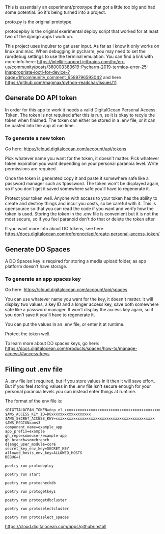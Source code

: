 This is essentially an experiment/prototype that got a little too big and had some potential. So it's being turned into a project.

proto.py is the original prototype.

protodeploy is the original exerimental deploy script that worked for at least two of the django apps I work on.

This project uses inquirer to get user input. As far as I know it only works on linux and mac. 
When debugging in pycharm, you may need to set the run/debug settings to use the terminal emulation.
You can find a link with more info here: https://intellij-support.jetbrains.com/hc/en-us/community/posts/360003383619-Pycharm-2019-termios-error-25-Inappropriate-ioctl-for-device-?page=1#community_comment_6589796593042 and here https://github.com/magmax/python-readchar/issues/11

## Generate DO API token

In order for this app to work it needs a valid DigitalOcean Personal Access Token. 
The token is not required after this is run, so it is okay to recyle the token when finished. 
The token can either be stored in a .env file, or it can be pasted into the app at run time. 

### To generate a new token

Go here: https://cloud.digitalocean.com/account/api/tokens

Pick whatever name you want for the token, it doesn't matter. 
Pick whatever token expiration you want depending on your personal paranoia level. 
Write permissions are required. 

Once the token is generated copy it and paste it somewhere safe like a password manager such as 1password. 
The token won't be displayed again, so if you don't get it saved somewhere safe you'll have to regenerate it.

Protect your token well. 
Anyone with access to your token has the ability to create and destroy things and incur you costs, so be careful with it. 
This is opensource so that you can read the code if you want and verify how the token is used. 
Storing the token in the .env file is convenient but it is not the most secure, so if you feel paranoid don't do that or delete the token after. 

If you want more info about DO tokens, see here: https://docs.digitalocean.com/reference/api/create-personal-access-token/

## Generate DO Spaces 

A DO Spaces key is required for storing a media upload folder, as app platform doesn't have storage. 

### To generate an app spaces key 

Go here: https://cloud.digitalocean.com/account/api/spaces 

You can use whatever name you want for the key, it doesn't matter. 
It will display two values, a key ID and a longer access key, save both somewhere safe like a password manager. 
It won't display the access key again, so if you don't save it you'll have to regenerate it. 

You can put the values in an .env file, or enter it at runtime.

Protect the token well.

To learn more about DO spaces keys, go here: https://docs.digitalocean.com/products/spaces/how-to/manage-access/#access-keys

## Filling out .env file

A .env file isn't required, but if you store values in it then it will save effort. 
But if you feel storing values in the .env file isn't secure enough for your personal paranoia levels you can instead enter things at runtime.

The format of the env file is:

```
$DIGITALOCEAN_TOKEN=dop_v1_xxxxxxxxxxxxxxxxxxxxxxxxxxxxxxxxxxxxxxxxxxxxxxxxxxxxxxxxxxxxxxx
$AWS_ACCESS_KEY_ID=DOxxxxxxxxxxxxxxxxxx
$AWS_SECRET_ACCESS_KEY=xxxxxxxxxxxxxxxxxxxxxxxxxxxxxxxxxxxxxxxxxxxxx
$AWS_REGION=ams3
component_name=example_app
app_prefix=example
gh_repo=someuser/example-app
gh_branch=somebranch
django_user_module=core
secret_key_env_key=SECRET_KEY
allowed_hosts_env_key=ALLOWED_HOSTS
DEBUG=1
```

```shell
poetry run protodeploy
```

```shell
poetry run start
```

```shell
poetry run protocheckdb
```

```shell
poetry run protogetkeys
```

```shell
poetry run protogetdbcluster
```

```shell
poetry run protoselectcluster
```

```shell
poetry run protoselect_spaces
```


https://cloud.digitalocean.com/apps/github/install